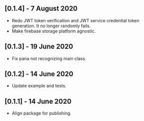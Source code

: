 ## [0.1.4] - 7 August 2020

* Redo JWT token verification and JWT service credential token generation. It no longer randomly fails.
* Make firebase storage platform agnostic.

## [0.1.3] - 19 June 2020

* Fix pana not recognizing main class.

## [0.1.2] - 14 June 2020

* Update example and tests.

## [0.1.1] - 14 June 2020

* Align package for publishing.